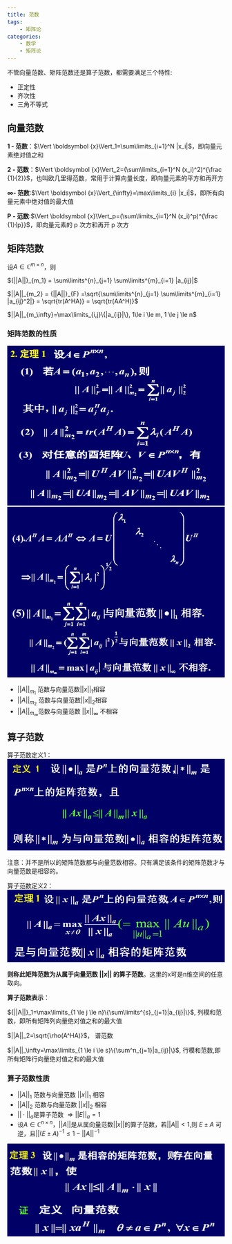 ```yaml
---
title: 范数
tags: 
    - 矩阵论
categories: 
    - 数学
    - 矩阵论
---
```


不管向量范数、矩阵范数还是算子范数，都需要满足三个特性:

- 正定性
- 齐次性
- 三角不等式

 ## 向量范数
**1 - 范数**：$\Vert \boldsymbol {x}\Vert_1=\sum\limits_{i=1}^N |x_i|$，即向量元素绝对值之和

**2 - 范数**：$\Vert \boldsymbol {x}\Vert_2=(\sum\limits_{i=1}^N (x_i)^2)^{\frac {1}{2}}$，也叫欧几里得范数，常用于计算向量长度，即向量元素的平方和再开方

**$\infty$- 范数**:$\Vert \boldsymbol {x}\Vert_{\infty}=\max\limits_{i} |x_i|$，即所有向量元素中绝对值的最大值

<!-- **-$\infty$- 范数**:$\Vert \boldsymbol {x}\Vert_{-\infty}=\min\limits_{i} |x_i|$，即所有向量元素绝对值中的最小值 -->

**P - 范数**:$\Vert \boldsymbol {x}\Vert_p=(\sum\limits_{i=1}^N (x_i)^p)^{\frac {1}{p}}$，即向量元素的 p 次方和再开 p 次方


## 矩阵范数
设$A \in \mathbb{C}^{m × n}$，则

${||A||}_{m_1} = \sum\limits^{n}_{j=1} \sum\limits^{m}_{i=1} |a_{ij}|$

$||A||_{m_2} = {||A||}_{F} =\sqrt{\sum\limits^{n}_{j=1} \sum\limits^{m}_{i=1} |a_{ij}^2|} = \sqrt{tr(A^HA)} = \sqrt{tr(AA^H)}$

$||A||_{m_\infty}=\max\limits_{i,j}\{|a_{ij}|\}, 1\le i \le m, 1 \le j \le n$



### 矩阵范数的性质
![](/img/矩阵论/矩阵范数性质-定理1.png)
![](/img/矩阵论/矩阵范数性质-定理1-2.png)

- ${||A||}_{m_1}$ 范数与向量范数$||x||_1$相容
- ${||A||}_{m_2}$ 范数与向量范数$||x||_2$相容
- ${||A||}_{m_{\infty}}$范数与向量范数 $||x||_\infty$ 不相容
## 算子范数
算子范数定义1：
![](/img/矩阵论/算子范数定义1.png)

注意：并不是所以的矩阵范数都与向量范数相容。只有满足该条件的矩阵范数才与向量范数是相容的。

算子范数定义2：
![](/img/矩阵论/算子范数定义2.png)

**则称此矩阵范数为从属于向量范数 $||x||$ 的算子范数**。这里的x可是n维空间的任意取向。

**算子范数表示**：

${||A||}_1=\max\limits_{1 \le j \le n}\{\sum\limits^{s}_{j=1}|a_{ij}|\}$, 列模和范数，即所有矩阵列向量绝对值之和的最大值

$||A||_2=\sqrt{\rho(A^HA)}$， 谱范数

$||A||_\infty=\max\limits_{1 \le i \le s}\{\sum^n_{j=1}|a_{ij}|\}$, 行模和范数,即所有矩阵行向量绝对值之和的最大值

### 算子范数性质
- ${||A||}_{1}$ 范数与向量范数 $||x||_1$ 相容
- ${||A||}_{2}$ 范数与向量范数 $||x||_2$ 相容
- $||·||_a$是算子范数 $\Rightarrow ||E||_a = 1$
- 设$A \in \mathbb{C}^{n × n}， ||A||$是从属向量范数$||x||$的算子范数，若$||A|| < 1$,则 $E 	\pm A$ 可逆，且$||(E \pm A)^{-1} \le 1 - ||A||^{-1}$ 

![](/img/矩阵论/算子范数性质-定理3.png)